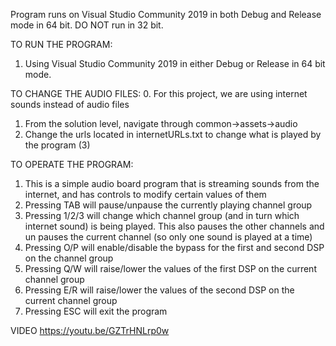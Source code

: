 Program runs on Visual Studio Community 2019 in both Debug and Release mode in 64 bit.
DO NOT run in 32 bit.

TO RUN THE PROGRAM:
1. Using Visual Studio Community 2019 in either Debug or Release in 64 bit mode.

TO CHANGE THE AUDIO FILES:
0. For this project, we are using internet sounds instead of audio files
1. From the solution level, navigate through common->assets->audio
2. Change the urls located in internetURLs.txt to change what is played by the program (3)

TO OPERATE THE PROGRAM:
1. This is a simple audio board program that is streaming sounds from the internet, and has controls to modify certain values of them
2. Pressing TAB will pause/unpause the currently playing channel group
3. Pressing 1/2/3 will change which channel group (and in turn which internet sound) is being played.  This also pauses the other channels and un pauses the current channel (so only one sound is played at a time)
4. Pressing O/P will enable/disable the bypass for the first and second DSP on the channel group
5. Pressing Q/W will raise/lower the values of the first DSP on the current channel group
6. Pressing E/R will raise/lower the values of the second DSP on the current channel group
7. Pressing ESC will exit the program

VIDEO
https://youtu.be/GZTrHNLrp0w

